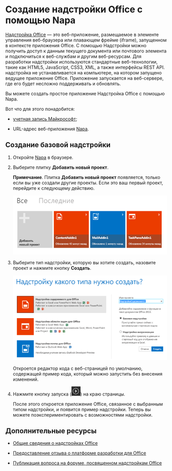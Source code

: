 
# Создание надстройки Office с помощью Napa



[Надстройка Office](../../docs/overview/office-add-ins.md) — это веб-приложение, размещаемое в элементе управления веб-браузера или плавающем фрейме (iframe), запущенном в контексте приложения Office. С помощью Надстройки можно получить доступ к данным текущего документа или почтового элемента и подключиться к веб-службам и другим веб-ресурсам. Для разработки надстройки используются стандартные веб-технологии, такие как HTML5, JavaScript, CSS3, XML, а также интерфейсы REST API. надстройка не устанавливается на компьютере, на котором запущено ведущее приложение Office. Приложение запускается на веб-сервере, где его будет несложно поддерживать и обновлять.

Вы можете создать простое приложение Надстройка Office с помощью Napa.

Вот что для этого понадобится:

- [учетная запись Майкрософт](http://www.microsoft.com/en-us/account/default.aspx);
    
- URL-адрес веб-приложения [Napa](https://www.napacloudapp.com/ ).
    

## Создание базовой надстройки



1. Откройте [Napa](https://www.napacloudapp.com/ ) в браузере.
    
2. Выберите плитку **Добавить новый проект**.
    
     **Примечание**. Плитка **Добавить новый проект** появляется, только если вы уже создали другие проекты. Если это ваш первый проект, перейдите к следующему действию.
    
    ![Страница проектов](../../images/08fc36cf-7cc1-442f-a9a5-b6bb30d786a4.png)

3. Выберите тип надстройки, которую вы хотите создать, назовите проект и нажмите кнопку **Создать**.
    
    ![Плитка приложения Excel](../../images/Apps_NAPA_Excel_Tile.png)

    Откроется редактор кода с веб-страницей по умолчанию, содержащей пример кода, который можно запустить без внесения изменений.
    
4. Нажмите кнопку запуска (![Кнопка запуска](../../images/Apps_NAPA_Run_Button.png)) на краю страницы.
    
    После этого откроется приложение Office, связанное с выбранным типом надстройки, и появится пример надстройки. Теперь вы можете поэкспериментировать с возможностями надстройки.
    

## Дополнительные ресурсы



- [Общие сведения о надстройках Office](../../docs/overview/office-add-ins.md)
    
- [Предоставление отзыва о платформе разработки для Office](http://officespdev.uservoice.com/)
    
- [Публикация вопроса на форуме, посвященном надстройкам Office](http://social.msdn.microsoft.com/Forums/officeapps/en-US/home?forum=appsforoffice%2Cofficestore&amp;filter=alltypes&amp;sort=lastpostdesc)
    
